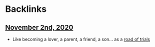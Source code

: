 
# Backlinks
## [November 2nd, 2020](<November 2nd, 2020.md>)
- Like becoming a lover, a parent, a friend, a son... as a [road of trials](<road of trials.md>)

